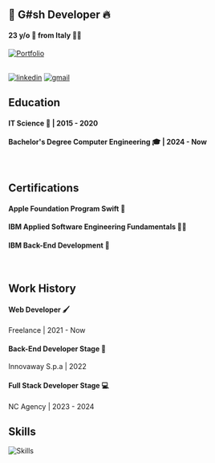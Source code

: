 ## 🌟 **G#sh Developer** 🔥
#### 23 y/o 🎂 from Italy 🍝🍕
 <a href="https://portfolio-dagostino.vercel.app/"><img  src="https://img.shields.io/badge/Visit-PORTFOLIO-blue" alt="Portfolio" /></a>
<br/>
<br/>

<div>
  <a  href="https://www.linkedin.com/in/gerardo-d-agostino-429039239/"><img src="https://img.shields.io/badge/LinkedIn-0077B5?style=for-the-badge&logo=linkedin&logoColor=white" alt="linkedin" /></a>
  <a href="gerardodagostinowork@gmail.com" ><img  src="https://img.shields.io/badge/Gmail-D14836?style=for-the-badge&logo=gmail&logoColor=white" alt="gmail" /></a>
</div>



## Education

#### IT Science 🛜 | 2015 - 2020 
#### Bachelor's Degree Computer Engineering 🎓 | 2024 - Now
<br/>

## Certifications
#### Apple Foundation Program Swift 🍎
#### IBM Applied Software Engineering Fundamentals 👨‍💻
#### IBM Back-End Development 📜
<br/>

## Work History

#### Web Developer 🖌️
Freelance | 2021 - Now

#### Back-End Developer Stage 🧱
Innovaway S.p.a | 2022

#### Full Stack Developer Stage 💻
NC Agency | 2023 - 2024


## Skills
<img src="https://skillicons.dev/icons?i=html,css,js,ts,react,nextjs,tailwind,bootstrap,py,selenium,django,postman,flask,opencv,jquery,nodejs,express,vue,swift,docker,kubernetes,openshift,php,laravel,npm,git,github,bash,heroku,mongodb,mysql,sqlite,linux,kali,ubuntu,arduino,visualstudio,vercel,unreal,unity,ps,ai,ae,pr,blender,figma,xd" alt="Skills" />
